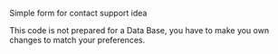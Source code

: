 Simple form for contact support idea

This code is not prepared for a Data Base, you have to make you own changes to match your preferences.
